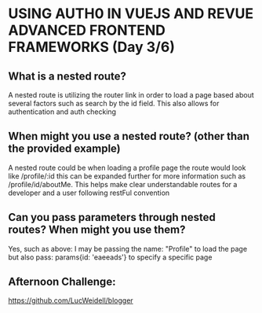 # USING AUTH0 IN VUEJS AND REVUE ADVANCED FRONTEND FRAMEWORKS (Day 3/6)

## What is a nested route?
A nested route is utilizing the router link in order to load a page based about several factors
such as search by the id field. This also allows for authentication and auth checking

## When might you use a nested route? (other than the provided example)
A nested route could be when loading a profile page the route would look like /profile/:id
this can be expanded further for more information such as /profile/id/aboutMe. This helps make clear
understandable routes for a developer and a user following restFul convention

## Can you pass parameters through nested routes? When might you use them?
Yes, such as above: I may be passing the name: "Profile" to load the page but also pass:
params{id: 'eaeeads'} to specify a specific page

## Afternoon Challenge:
https://github.com/LucWeidell/blogger